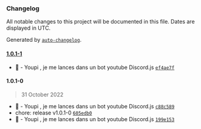 ### Changelog

All notable changes to this project will be documented in this file. Dates are displayed in UTC.

Generated by [`auto-changelog`](https://github.com/CookPete/auto-changelog).

#### [1.0.1-1](https://github.com/Drlanderf/youtube_bot/compare/1.0.1-0...1.0.1-1)

- 🎉 - Youpi , je me lances dans un bot youtube Discord.js [`ef4ae7f`](https://github.com/Drlanderf/youtube_bot/commit/ef4ae7f20d28d014e57f72dc77548fab042687b6)

#### 1.0.1-0

> 31 October 2022

- 🎉 - Youpi , je me lances dans un bot youtube Discord.js [`c88c589`](https://github.com/Drlanderf/youtube_bot/commit/c88c5899e9be9ab1a23be8ffddda82579a93b0e8)
- chore: release v1.0.1-0 [`605edb0`](https://github.com/Drlanderf/youtube_bot/commit/605edb0920f2d546ea36d3bec6ad7ac03dbb1955)
- 🎉 - Youpi , je me lances dans un bot youtube Discord.js [`199e153`](https://github.com/Drlanderf/youtube_bot/commit/199e1537189981e3bdd9891c22ba775d8ed12ff1)
